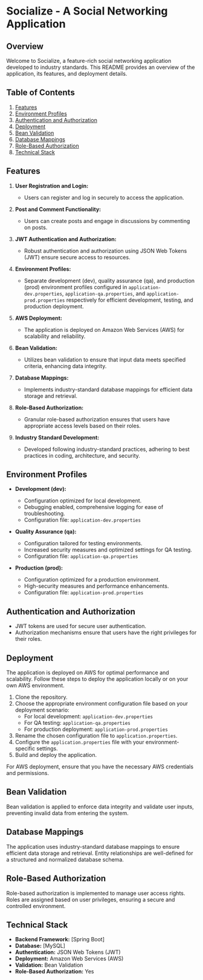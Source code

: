 # Socialize - A Social Networking Application

## Overview

Welcome to Socialize, a feature-rich social networking application developed to industry standards. This README provides an overview of the application, its features, and deployment details.

## Table of Contents

1. [Features](#features)
2. [Environment Profiles](#environment-profiles)
3. [Authentication and Authorization](#authentication-and-authorization)
4. [Deployment](#deployment)
5. [Bean Validation](#bean-validation)
6. [Database Mappings](#database-mappings)
7. [Role-Based Authorization](#role-based-authorization)
8. [Technical Stack](#technical-stack)

## Features

1. **User Registration and Login:**
   - Users can register and log in securely to access the application.

2. **Post and Comment Functionality:**
   - Users can create posts and engage in discussions by commenting on posts.

3. **JWT Authentication and Authorization:**
   - Robust authentication and authorization using JSON Web Tokens (JWT) ensure secure access to resources.

4. **Environment Profiles:**
   - Separate development (dev), quality assurance (qa), and production (prod) environment profiles configured in `application-dev.properties`, `application-qa.properties`, and `application-prod.properties` respectively for efficient development, testing, and production deployment.

5. **AWS Deployment:**
   - The application is deployed on Amazon Web Services (AWS) for scalability and reliability.

6. **Bean Validation:**
   - Utilizes bean validation to ensure that input data meets specified criteria, enhancing data integrity.

7. **Database Mappings:**
   - Implements industry-standard database mappings for efficient data storage and retrieval.

8. **Role-Based Authorization:**
   - Granular role-based authorization ensures that users have appropriate access levels based on their roles.

9. **Industry Standard Development:**
   - Developed following industry-standard practices, adhering to best practices in coding, architecture, and security.

## Environment Profiles

- **Development (dev):**
  - Configuration optimized for local development.
  - Debugging enabled, comprehensive logging for ease of troubleshooting.
  - Configuration file: `application-dev.properties`

- **Quality Assurance (qa):**
  - Configuration tailored for testing environments.
  - Increased security measures and optimized settings for QA testing.
  - Configuration file: `application-qa.properties`

- **Production (prod):**
  - Configuration optimized for a production environment.
  - High-security measures and performance enhancements.
  - Configuration file: `application-prod.properties`

## Authentication and Authorization

- JWT tokens are used for secure user authentication.
- Authorization mechanisms ensure that users have the right privileges for their roles.

## Deployment

The application is deployed on AWS for optimal performance and scalability. Follow these steps to deploy the application locally or on your own AWS environment.

1. Clone the repository.
2. Choose the appropriate environment configuration file based on your deployment scenario:
   - For local development: `application-dev.properties`
   - For QA testing: `application-qa.properties`
   - For production deployment: `application-prod.properties`
3. Rename the chosen configuration file to `application.properties`.
4. Configure the `application.properties` file with your environment-specific settings.
5. Build and deploy the application.

For AWS deployment, ensure that you have the necessary AWS credentials and permissions.

## Bean Validation

Bean validation is applied to enforce data integrity and validate user inputs, preventing invalid data from entering the system.

## Database Mappings

The application uses industry-standard database mappings to ensure efficient data storage and retrieval. Entity relationships are well-defined for a structured and normalized database schema.

## Role-Based Authorization

Role-based authorization is implemented to manage user access rights. Roles are assigned based on user privileges, ensuring a secure and controlled environment.

## Technical Stack

- **Backend Framework:** [Spring Boot]
- **Database:** [MySQL]
- **Authentication:** JSON Web Tokens (JWT)
- **Deployment:** Amazon Web Services (AWS)
- **Validation:** Bean Validation
- **Role-Based Authorization:** Yes
